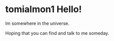 # tomialmon1 Hello! 

Im somewhere in the universe. 

Hoping that you can find and talk to me someday.

